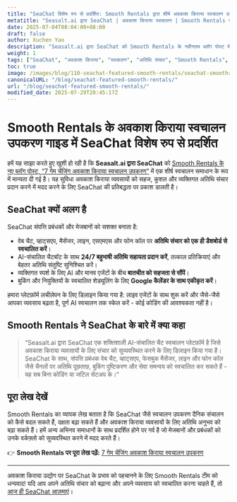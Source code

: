 ```yaml
---
title: "SeaChat विशेष रुप से प्रदर्शित: Smooth Rentals द्वारा शीर्ष अवकाश किराया स्वचालन उपकरण"
metatitle: "Seasalt.ai द्वारा SeaChat | अवकाश किराया स्वचालन | Smooth Rentals सुविधा"
date: 2025-07-04T08:04:00+08:00
draft: false
author: Xuchen Yao
description: "Seasalt.ai द्वारा SeaChat को Smooth Rentals के नवीनतम ब्लॉग पोस्ट में अवकाश किराए के लिए एक अग्रणी स्वचालन उपकरण के रूप में मान्यता दी गई है। जानें कि SeaChat अतिथि संचार को कैसे सुव्यवस्थित करता है और दक्षता को बढ़ाता है।"
weight: 1
tags: ["SeaChat", "अवकाश किराया", "स्वचालन", "अतिथि संचार", "Smooth Rentals", "AI चैटबॉट"]
toc: true
image: /images/blog/110-seachat-featured-smooth-rentals/seachat-smoothrentals-feature.jpeg
canonicalURL: "/blog/seachat-featured-smooth-rentals/"
url: "/blog/seachat-featured-smooth-rentals/"
modified_date: 2025-07-29T20:45:17Z
---
```


# Smooth Rentals के अवकाश किराया स्वचालन उपकरण गाइड में SeaChat विशेष रुप से प्रदर्शित

हमें यह साझा करते हुए खुशी हो रही है कि **Seasalt.ai द्वारा SeaChat** को [Smooth Rentals के नए ब्लॉग पोस्ट, “7 गेम चेंजिंग अवकाश किराया स्वचालन उपकरण”](https://smooth.rentals/blog/vacation-rental-automation-tools/) में एक शीर्ष स्वचालन समाधान के रूप में मान्यता दी गई है। यह सुविधा अवकाश किराया व्यवसायों को सहज, कुशल और व्यक्तिगत अतिथि संचार प्रदान करने में मदद करने के लिए SeaChat की प्रतिबद्धता पर प्रकाश डालती है।

## SeaChat क्यों अलग है

SeaChat संपत्ति प्रबंधकों और मेजबानों को सशक्त बनाता है:

- वेब चैट, व्हाट्सएप, मैसेंजर, लाइन, एसएमएस और फोन कॉल पर **अतिथि संचार को एक ही डैशबोर्ड से स्वचालित करें**।
- AI-संचालित चैटबॉट के साथ **24/7 बहुभाषी अतिथि सहायता प्रदान करें**, तत्काल प्रतिक्रियाएं और बेहतर अतिथि संतुष्टि सुनिश्चित करें।
- व्यक्तिगत स्पर्श के लिए AI और मानव एजेंटों के बीच **बातचीत को सहजता से सौंपें**।
- बुकिंग और नियुक्तियों के स्वचालित शेड्यूलिंग के लिए **Google कैलेंडर के साथ एकीकृत करें**।

हमारा प्लेटफ़ॉर्म लचीलेपन के लिए डिज़ाइन किया गया है: लाइव एजेंटों के साथ शुरू करें और जैसे-जैसे आपका व्यवसाय बढ़ता है, पूर्ण AI स्वचालन तक स्केल करें - कोई कोडिंग की आवश्यकता नहीं है।

## Smooth Rentals ने SeaChat के बारे में क्या कहा

> “Seasalt.ai द्वारा SeaChat एक शक्तिशाली AI-संचालित चैट स्वचालन प्लेटफ़ॉर्म है जिसे अवकाश किराया व्यवसायों के लिए संचार को सुव्यवस्थित करने के लिए डिज़ाइन किया गया है। SeaChat के साथ, संपत्ति प्रबंधक वेब चैट, व्हाट्सएप, फेसबुक मैसेंजर, लाइन और फोन कॉल जैसे चैनलों पर अतिथि पूछताछ, बुकिंग पुष्टिकरण और सेवा समन्वय को स्वचालित कर सकते हैं - यह सब बिना कोडिंग या जटिल सेटअप के।”

## पूरा लेख देखें

Smooth Rentals का व्यापक लेख बताता है कि SeaChat जैसे स्वचालन उपकरण दैनिक संचालन को कैसे बदल सकते हैं, दक्षता बढ़ा सकते हैं और अवकाश किराया व्यवसायों के लिए अतिथि अनुभव को बढ़ा सकते हैं। हमें अन्य अभिनव समाधानों के साथ प्रदर्शित होने पर गर्व है जो मेजबानों और प्रबंधकों को उनके वर्कफ़्लो को सुव्यवस्थित करने में मदद करते हैं।

👉 **Smooth Rentals पर पूरा लेख पढ़ें:**
[7 गेम चेंजिंग अवकाश किराया स्वचालन उपकरण](https://smooth.rentals/blog/vacation-rental-automation-tools/)

---

अवकाश किराया उद्योग पर SeaChat के प्रभाव को पहचानने के लिए Smooth Rentals टीम को धन्यवाद! यदि आप अपने अतिथि संचार को बढ़ाना और अपने व्यवसाय को स्वचालित करना चाहते हैं, तो [आज ही SeaChat आज़माएं](https://chat.seasalt.ai/?utm_source=blog)।
